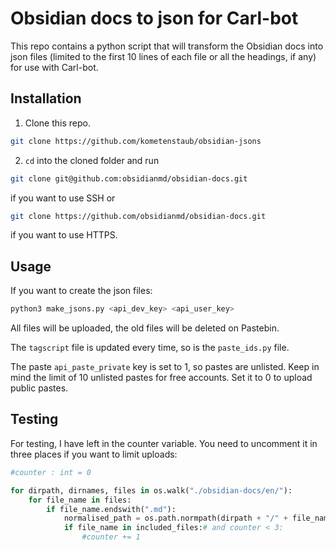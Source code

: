# Obsidian docs to json for Carl-bot

This repo contains a python script that will transform the Obsidian docs into json files (limited to the first 10 lines of each file or all the headings, if any) for use with Carl-bot.

## Installation

1. Clone this repo.

```bash
git clone https://github.com/kometenstaub/obsidian-jsons
```

2. `cd` into the cloned folder and run

```bash
git clone git@github.com:obsidianmd/obsidian-docs.git
```

if you want to use SSH or

```bash
git clone https://github.com/obsidianmd/obsidian-docs.git
```

if you want to use HTTPS.

## Usage

If you want to create the json files:

```bash
python3 make_jsons.py <api_dev_key> <api_user_key>
```


All files will be uploaded, the old files will be deleted on Pastebin.

The `tagscript` file is updated every time, so is the `paste_ids.py` file.

The paste `api_paste_private` key is set to 1, so pastes are unlisted. Keep in mind the limit of 10 unlisted pastes for free accounts. Set it to 0 to upload public pastes.


## Testing

For testing, I have left in the counter variable. You need to uncomment it in three places if you want to limit uploads:

```python
#counter : int = 0

for dirpath, dirnames, files in os.walk("./obsidian-docs/en/"):
    for file_name in files:
        if file_name.endswith(".md"):
            normalised_path = os.path.normpath(dirpath + "/" + file_name)
            if file_name in included_files:# and counter < 3:
                #counter += 1
```